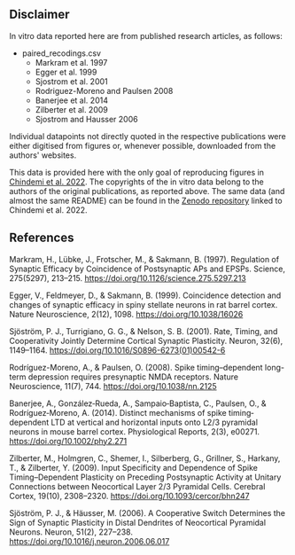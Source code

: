 Disclaimer
----------
In vitro data reported here are from published research articles, as follows:
- paired_recodings.csv
  - Markram et al. 1997
  - Egger et al. 1999
  - Sjostrom et al. 2001
  - Rodriguez-Moreno and Paulsen 2008
  - Banerjee et al. 2014
  - Zilberter et al. 2009
  - Sjostrom and Hausser 2006

Individual datapoints not directly quoted in the respective publications were either digitised from figures or, whenever possible, downloaded from the authors' websites.

This data is provided here with the only goal of reproducing figures in [Chindemi et al. 2022](https://www.nature.com/articles/s41467-022-30214-w).
The copyrights of the in vitro data belong to the authors of the original publications, as reported above.
The same data (and almost the same README) can be found in the [Zenodo repository](https://zenodo.org/records/5654788) linked to Chindemi et al. 2022.


References
----------
Markram, H., Lübke, J., Frotscher, M., & Sakmann, B. (1997). Regulation of Synaptic Efficacy by Coincidence of Postsynaptic APs and EPSPs. Science, 275(5297), 213–215. https://doi.org/10.1126/science.275.5297.213

Egger, V., Feldmeyer, D., & Sakmann, B. (1999). Coincidence detection and changes of synaptic efficacy in spiny stellate neurons in rat barrel cortex. Nature Neuroscience, 2(12), 1098. https://doi.org/10.1038/16026

Sjöström, P. J., Turrigiano, G. G., & Nelson, S. B. (2001). Rate, Timing, and Cooperativity Jointly Determine Cortical Synaptic Plasticity. Neuron, 32(6), 1149–1164. https://doi.org/10.1016/S0896-6273(01)00542-6

Rodríguez-Moreno, A., & Paulsen, O. (2008). Spike timing–dependent long-term depression requires presynaptic NMDA receptors. Nature Neuroscience, 11(7), 744. https://doi.org/10.1038/nn.2125

Banerjee, A., González‐Rueda, A., Sampaio‐Baptista, C., Paulsen, O., & Rodríguez‐Moreno, A. (2014). Distinct mechanisms of spike timing‐dependent LTD at vertical and horizontal inputs onto L2/3 pyramidal neurons in mouse barrel cortex. Physiological Reports, 2(3), e00271. https://doi.org/10.1002/phy2.271

Zilberter, M., Holmgren, C., Shemer, I., Silberberg, G., Grillner, S., Harkany, T., & Zilberter, Y. (2009). Input Specificity and Dependence of Spike Timing–Dependent Plasticity on Preceding Postsynaptic Activity at Unitary Connections between Neocortical Layer 2/3 Pyramidal Cells. Cerebral Cortex, 19(10), 2308–2320. https://doi.org/10.1093/cercor/bhn247

Sjöström, P. J., & Häusser, M. (2006). A Cooperative Switch Determines the Sign of Synaptic Plasticity in Distal Dendrites of Neocortical Pyramidal Neurons. Neuron, 51(2), 227–238. https://doi.org/10.1016/j.neuron.2006.06.017
